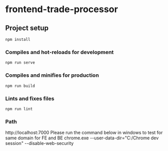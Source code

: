 # frontend-trade-processor

## Project setup
```
npm install
```

### Compiles and hot-reloads for development
```
npm run serve
```

### Compiles and minifies for production
```
npm run build
```

### Lints and fixes files
```
npm run lint
```

### Path
http://localhost:7000
Please run the command below in windows to test for same domain for FE and BE
chrome.exe --user-data-dir="C:/Chrome dev session" --disable-web-security
